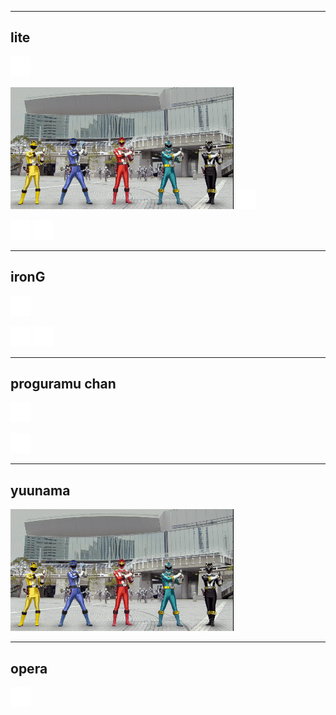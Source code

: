 

[iroG_gif]:art/iroG.gif
[iroG_00]:art/iroG00.png
[iroG_01]:art/iroG01.png
[iroG_02]:art/iroG02.png

[kokuryu]:art/kokuryu.png

[lite_gif]:art/lite.gif
[lite_00]:art/lite00.png
[lite_01]:art/lite01.png
[lite_02]:art/lite02.png
[lite_03]:art/lite03.png

[prgC_00]:art/prgC00.png
[prgC_01]:art/prgC01.png

[yunama_gif]:art/yunama.gif

[opr_ie]:art/opr3_ie.png


---

## lite

![lite_00][lite_00]

![lite_gif][lite_gif]
![lite_01][lite_01]

![lite_02][lite_02]
![lite_03][lite_03]

---

## ironG

![iroG_00][iroG_00]

![iroG_01][iroG_01]
![iroG_02][iroG_02]

---

## proguramu chan

![prgC_00][prgC_00]

![prgC_01][prgC_01]

---

## yuunama

![yunama_gif][yunama_gif]

---

## opera

![opr_ie][opr_ie]
